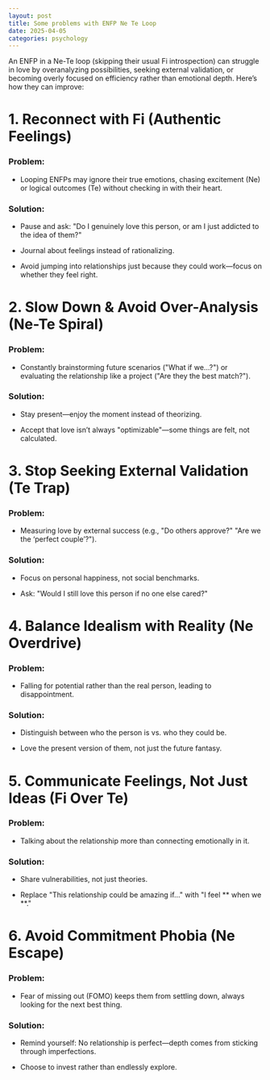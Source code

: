 ```yaml
---
layout: post
title: Some problems with ENFP Ne Te Loop
date: 2025-04-05
categories: psychology
---
```


An ENFP in a Ne-Te loop (skipping their usual Fi introspection) can struggle in love by overanalyzing possibilities, seeking external validation, or becoming overly focused on efficiency rather than emotional depth. Here’s how they can improve:

# 1. Reconnect with Fi (Authentic Feelings)

### Problem:

- Looping ENFPs may ignore their true emotions, chasing excitement (Ne) or logical outcomes (Te) without checking in with their heart.

### Solution:

- Pause and ask: "Do I genuinely love this person, or am I just addicted to the idea of them?"

- Journal about feelings instead of rationalizing.

- Avoid jumping into relationships just because they could work—focus on whether they feel right.

# 2. Slow Down & Avoid Over-Analysis (Ne-Te Spiral)

### Problem:

- Constantly brainstorming future scenarios ("What if we…?") or evaluating the relationship like a project ("Are they the best match?").

### Solution:

- Stay present—enjoy the moment instead of theorizing.

- Accept that love isn’t always "optimizable"—some things are felt, not calculated.

# 3. Stop Seeking External Validation (Te Trap)

### Problem:

- Measuring love by external success (e.g., "Do others approve?" "Are we the ‘perfect couple’?").

### Solution:

- Focus on personal happiness, not social benchmarks.

- Ask: "Would I still love this person if no one else cared?"

# 4. Balance Idealism with Reality (Ne Overdrive)

### Problem:

- Falling for potential rather than the real person, leading to disappointment.

### Solution:

- Distinguish between who the person is vs. who they could be.

- Love the present version of them, not just the future fantasy.

# 5. Communicate Feelings, Not Just Ideas (Fi Over Te)

### Problem:

- Talking about the relationship more than connecting emotionally in it.

### Solution:

- Share vulnerabilities, not just theories.

- Replace "This relationship could be amazing if…" with "I feel ** when we **."

# 6. Avoid Commitment Phobia (Ne Escape)

### Problem:

- Fear of missing out (FOMO) keeps them from settling down, always looking for the next best thing.

### Solution:

- Remind yourself: No relationship is perfect—depth comes from sticking through imperfections.

- Choose to invest rather than endlessly explore.
